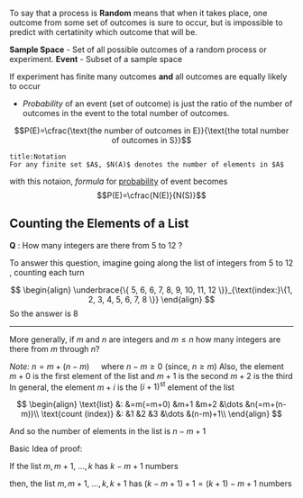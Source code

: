 To say that a process is **Random** 
	means that when it takes place, 
		one outcome from some set of outcomes is sure to occur, 
			but is impossible to predict with certatinity which outcome that will be.


**Sample Space** - Set of all possible outcomes of a random process or experiment.
**Event** - Subset of a sample space

If experiment has finite many outcomes **and** all outcomes are equally likely to occur
- *Probability* of an event (set of outcome) is just the ratio of the number of outcomes in the event to the total number of outcomes.

$$P(E)=\cfrac{\text{the number of outcomes in E}}{\text{the total number of outcomes in S}}$$
```ad-hint
title:Notation 
For any finite set $A$, $N(A)$ denotes the number of elements in $A$
```

with this notaion, *formula* for <u>probability</u> of event becomes
$$P(E)=\cfrac{N(E)}{N(S)}$$
## Counting the Elements of a List

**Q** : How many integers are there from $5$ to $12$ ?

To answer this question, imagine going along the list of integers from $5$ to $12$ , counting each turn 

$$
\begin{align}
\underbrace{\{ 5, 6, 6, 7, 8, 9, 10, 11, 12 \}}_{\text{index:}\{1, 2, 3, 4, 5, 6, 7, 8  \}}
\end{align}
$$
So the answer is $8$
***
More generally, if $m$ and $n$ are integers and $m\leq n$ 
	how many integers are there from $m$ through $n$?

*Note:* $n=m+(n-m)\quad \text{ where } n-m\geq 0$ (since, $n\geq m$)
		Also, the element $m+0$ is the first element of the list 
			and $m+1$ is the second
				$m+2$ is the third
					In general, the element $m+i$ is the $(i+1)^{\text{st}}$ element of the list

$$
\begin{align}
\text{list} &: &=m(=m+0) &m+1 &m+2 &\dots &n(=m+(n-m))\\
\text{count (index)} &: &1 &2 &3 &\dots &(n-m)+1\\
\end{align}
$$

And so the number of elements in the list is $n-m+1$

Basic Idea of proof:

If the list $m, m+1, \ \dots, k$ 
	has $k-m+1$ numbers

then, the list $m, m+1, \ \dots, k, k+1$ 
	has $(k-m+1)+1=(k+1)-m+1$ numbers